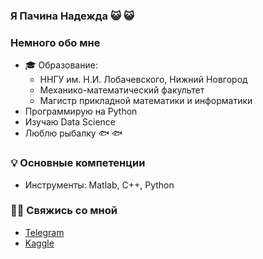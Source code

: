 ### Я Пачина Надежда 😺 😺

### Немного обо мне
* 🎓 Образование:
  - ННГУ им. Н.И. Лобачевского, Нижний Новгород
  - Механико-математический факультет
  - Магистр прикладной математики и информатики
* Программирую на Python
* Изучаю Data Science  
* Люблю рыбалку 🐟 🐟

### 💡 Основные компетенции 
- Инструменты: Matlab, C++, Python

### 🙌🏻 Свяжись со мной
- [Telegram](http://t-do.ru/NadezdaPachina)
- [Kaggle]()
